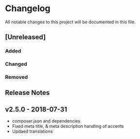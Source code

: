# Changelog
All notable changes to this project will be documented in this file.  

## [Unreleased]  
### Added  

### Changed   

### Removed  

## Release Notes
## v2.5.0 - 2018-07-31
* composer.json and dependencies  
* Fixed meta title, & meta description handling of accents
* Updaed translations